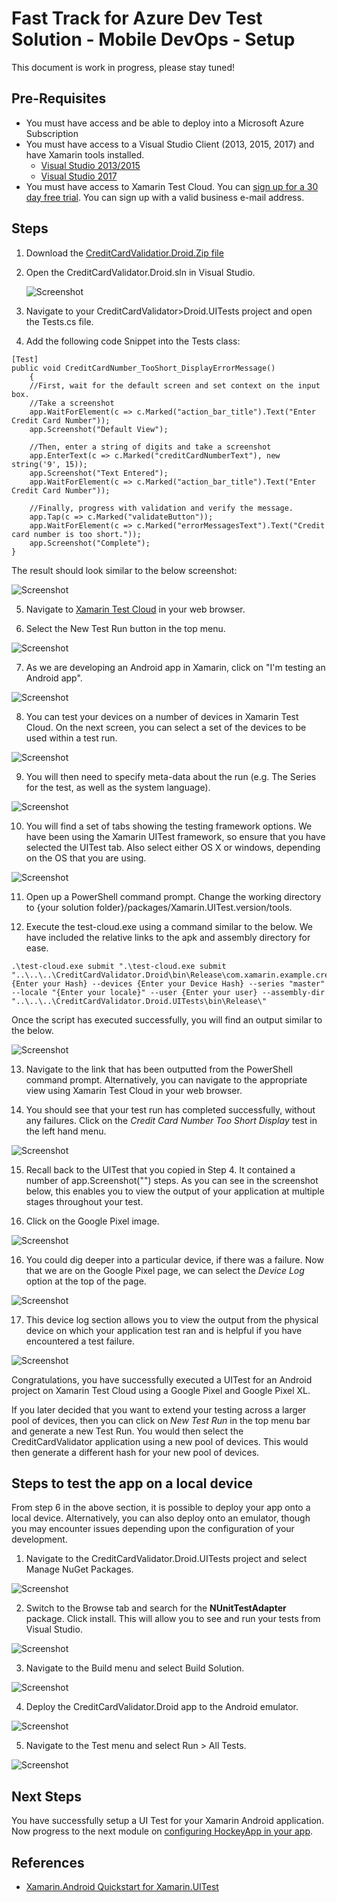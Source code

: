 # Fast Track for Azure Dev Test Solution - Mobile DevOps - Setup

This document is work in progress, please stay tuned! 

## Pre-Requisites
* You must have access and be able to deploy into a Microsoft Azure Subscription
* You must have access to a Visual Studio Client (2013, 2015, 2017) and have Xamarin tools installed.
    * [Visual Studio 2013/2015](https://developer.xamarin.com/guides/android/getting_started/installation/windows/#vs2015)
    * [Visual Studio 2017](https://developer.xamarin.com/guides/android/getting_started/installation/windows/#vs2017)
* You must have access to Xamarin Test Cloud. You can [sign up for a 30 day free trial](https://testcloud.xamarin.com/). You can sign up with a valid business e-mail address.

## Steps

1. Download the [CreditCardValidatior.Droid.Zip file](https://github.com/xamarin/test-cloud-samples/raw/master/Quickstarts/downloads/CreditCardValidator.Droid.zip)
2. Open the CreditCardValidator.Droid.sln in Visual Studio.

     ![Screenshot](/Images/xtc-1.png)

3. Navigate to your CreditCardValidator>Droid.UITests project and open the Tests.cs file.

4. Add the following code Snippet into the Tests class:

```
[Test]
public void CreditCardNumber_TooShort_DisplayErrorMessage()
    {
    //First, wait for the default screen and set context on the input box.
    //Take a screenshot
    app.WaitForElement(c => c.Marked("action_bar_title").Text("Enter Credit Card Number"));
    app.Screenshot("Default View");

    //Then, enter a string of digits and take a screenshot
    app.EnterText(c => c.Marked("creditCardNumberText"), new string('9', 15));
    app.Screenshot("Text Entered");
    app.WaitForElement(c => c.Marked("action_bar_title").Text("Enter Credit Card Number"));

    //Finally, progress with validation and verify the message.
    app.Tap(c => c.Marked("validateButton"));
    app.WaitForElement(c => c.Marked("errorMessagesText").Text("Credit card number is too short."));
    app.Screenshot("Complete");
}
```
The result should look similar to the below screenshot:

![Screenshot](/Images/xtc-4.png)

5. Navigate to [Xamarin Test Cloud](https://testcloud.xamarin.com/) in your web browser.

6. Select the New Test Run button in the top menu.

![Screenshot](/Images/xtc-8.png)

7. As we are developing an Android app in Xamarin, click on "I'm testing an Android app".

![Screenshot](/Images/xtc-9.png)

8. You can test your devices on a number of devices in Xamarin Test Cloud. On the next screen, you can select a set of the devices to be used within a test run.

![Screenshot](/Images/xtc-10.png)

9. You will then need to specify meta-data about the run (e.g. The Series for the test, as well as the system language).

![Screenshot](/Images/xtc-11.png)

10. You will find a set of tabs showing the testing framework options. We have been using the Xamarin UITest framework, so ensure that you have selected the UITest tab. Also select either OS X or windows, depending on the OS that you are using.

![Screenshot](/Images/xtc-12.png)

11. Open up a PowerShell command prompt. Change the working directory to {your solution folder}/packages/Xamarin.UITest.version/tools.

12. Execute the test-cloud.exe using a command similar to the below. We have included the relative links to the apk and assembly directory for ease.

```
.\test-cloud.exe submit ".\test-cloud.exe submit "..\..\..\CreditCardValidator.Droid\bin\Release\com.xamarin.example.creditcardvalidator.apk" {Enter your Hash} --devices {Enter your Device Hash} --series "master" --locale "{Enter your locale}" --user {Enter your user} --assembly-dir "..\..\..\CreditCardValidator.Droid.UITests\bin\Release\"
```

Once the script has executed successfully, you will find an output similar to the below.

![Screenshot](/Images/xtc-13.png)

13. Navigate to the link that has been outputted from the PowerShell command prompt. Alternatively, you can navigate to the appropriate view using Xamarin Test Cloud in your web browser.

14. You should see that your test run has completed successfully, without any failures. Click on the *Credit Card Number Too Short Display* test in the left hand menu.

![Screenshot](/Images/xtc-14.png)

15. Recall back to the UITest that you copied in Step 4. It contained a number of app.Screenshot("") steps. As you can see in the screenshot below, this enables you to view the output of your application at multiple stages throughout your test.

16. Click on the Google Pixel image.

![Screenshot](/Images/xtc-15.png)

16. You could dig deeper into a particular device, if there was a failure. Now that we are on the Google Pixel page, we can select the *Device Log* option at the top of the page.


![Screenshot](/Images/xtc-16.png)

17. This device log section allows you to view the output from the physical device on which your application test ran and is helpful if you have encountered a test failure.

![Screenshot](/Images/xtc-17.png)

Congratulations, you have successfully executed a UITest for an Android project on Xamarin Test Cloud using a Google Pixel and Google Pixel XL.

If you later decided that you want to extend your testing across a larger pool of devices, then you can click on *New Test Run* in the top menu bar and generate a new Test Run. You would then select the CreditCardValidator application using a new pool of devices. This would then generate a different hash for your new pool of devices.

## Steps to test the app on a local device

From step 6 in the above section, it is possible to deploy your app onto a local device. Alternatively, you can also deploy onto an emulator, though you may encounter issues depending upon the configuration of your development.

1. Navigate to the CreditCardValidator.Droid.UITests project and select Manage NuGet Packages.

![Screenshot](/Images/xtc-2.png)

2. Switch to the Browse tab and search for the **NUnitTestAdapter** package. Click install. This will allow you to see and run your tests from Visual Studio.

![Screenshot](/Images/xtc-3.png)

3. Navigate to the Build menu and select Build Solution.

![Screenshot](/Images/xtc-5.png)

4. Deploy the CreditCardValidator.Droid app to the Android emulator.

![Screenshot](/Images/xtc-6.png)

5. Navigate to the Test menu and select Run > All Tests.

![Screenshot](/Images/xtc-7.png)

## Next Steps

You have successfully setup a UI Test for your Xamarin Android application. Now progress to the next module on [configuring HockeyApp in your app](hockey-app.md).

## References
* [Xamarin.Android Quickstart for Xamarin.UITest](https://developer.xamarin.com/guides/testcloud/uitest/quickstarts/android/)